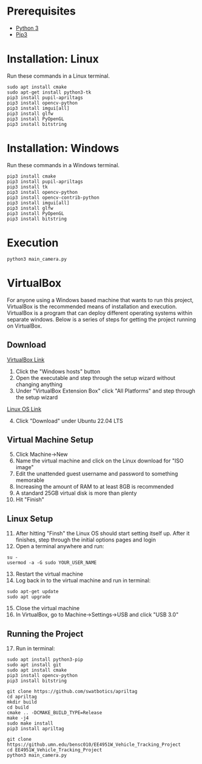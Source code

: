 
# Prerequisites
- [Python 3](https://www.python.org/downloads/)
- [Pip3](https://www.geeksforgeeks.org/how-to-install-pip-on-windows/)

# Installation: Linux
Run these commands in a Linux terminal.
```
sudo apt install cmake
sudo apt-get install python3-tk
pip3 install pupil-apriltags
pip3 install opencv-python
pip3 install imgui[all]
pip3 install glfw
pip3 install PyOpenGL
pip3 install bitstring
```

# Installation: Windows
Run these commands in a Windows terminal.
```
pip3 install cmake
pip3 install pupil-apriltags
pip3 install tk
pip3 install opencv-python
pip3 install opencv-contrib-python
pip3 install imgui[all]
pip3 install glfw
pip3 install PyOpenGL
pip3 install bitstring
```

# Execution
```
python3 main_camera.py
```

# VirtualBox
For anyone using a Windows based machine that wants to run this project, VirtualBox is the recommended
means of installation and execution. VirtualBox is a program that can deploy different operating systems within separate windows. Below is a series of steps for getting the project running on VirtualBox.

## Download
[VirtualBox Link](https://www.virtualbox.org/wiki/Downloads)
1. Click the "Windows hosts" button
2. Open the executable and step through the setup wizard without changing anything
3. Under "VirtualBox Extension Box" click "All Platforms" and step through the setup wizard

[Linux OS Link](https://ubuntu.com/download/desktop)

4. Click "Download" under Ubuntu 22.04 LTS

## Virtual Machine Setup
5. Click Machine->New
6. Name the virtual machine and click on the Linux download for "ISO image"
7. Edit the unattended guest username and password to something memorable
8. Increasing the amount of RAM to at least 8GB is recommended
9.  A standard 25GB virtual disk is more than plenty
10. Hit "Finish"

## Linux Setup
11. After hitting "Finsh" the Linux OS should start setting itself up. After it finishes, step through the initial options pages and login
12. Open a terminal anywhere and run:
```
su -
usermod -a -G sudo YOUR_USER_NAME
```
13. Restart the virtual machine
14. Log back in to the virtual machine and run in terminal:
```
sudo apt-get update
sudo apt upgrade
```
15. Close the virtual machine
16. In VirtualBox, go to Machine->Settings->USB and click "USB 3.0"

## Running the Project
17. Run in terminal:
```
sudo apt install python3-pip
sudo apt install git
sudo apt install cmake
pip3 install opencv-python
pip3 install bitstring

git clone https://github.com/swatbotics/apriltag
cd apriltag
mkdir build
cd build
cmake .. -DCMAKE_BUILD_TYPE=Release
make -j4
sudo make install
pip3 install apriltag

git clone https://github.umn.edu/bensc010/EE4951W_Vehicle_Tracking_Project
cd EE4951W_Vehicle_Tracking_Project
python3 main_camera.py
```
